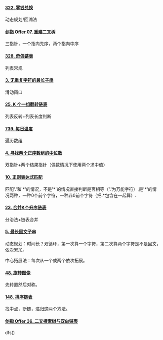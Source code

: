 #### [322. 零钱兑换](https://leetcode-cn.com/problems/coin-change/)

动态规划/回溯法

#### [剑指 Offer 07. 重建二叉树](https://leetcode-cn.com/problems/zhong-jian-er-cha-shu-lcof/)

三指针，一个指向先序，两个指向中序

#### [328. 奇偶链表](https://leetcode-cn.com/problems/odd-even-linked-list/)

列表常规

#### [3. 无重复字符的最长子串](https://leetcode-cn.com/problems/longest-substring-without-repeating-characters/)

滑动窗口

#### [25. K 个一组翻转链表](https://leetcode-cn.com/problems/reverse-nodes-in-k-group/)

列表反转+列表长度判断

#### [739. 每日温度](https://leetcode-cn.com/problems/daily-temperatures/)

遍历数组

#### [4. 寻找两个正序数组的中位数](https://leetcode-cn.com/problems/median-of-two-sorted-arrays/)

双指针+两个结果指针（偶数情况下使用两个求中值）

#### [10. 正则表达式匹配](https://leetcode-cn.com/problems/regular-expression-matching/)

匹配'.'和'*'的情况，不是'\*'的情况直接判断是否相等（'.'为万能字符）,是'\*'的情况两种，一种0个前个字符，一种非0前个字符（把.\*包含在一起算）.

#### [23. 合并K个升序链表](https://leetcode-cn.com/problems/merge-k-sorted-lists/)

分治法+链表合并

#### [5. 最长回文子串](https://leetcode-cn.com/problems/longest-palindromic-substring/)

动态规划：时间长？双循环，第一次算一个字符，第二次算两个字符是不是回文，依次累加。

中心拓展法：每次从一个或两个依次拓展。

#### [48. 旋转图像](https://leetcode-cn.com/problems/rotate-image/)

先转置然后对称。

#### [148. 排序链表](https://leetcode-cn.com/problems/sort-list/)

找中点，断链，递归这两个方法。

#### [剑指 Offer 36. 二叉搜索树与双向链表](https://leetcode-cn.com/problems/er-cha-sou-suo-shu-yu-shuang-xiang-lian-biao-lcof/)

dfs()